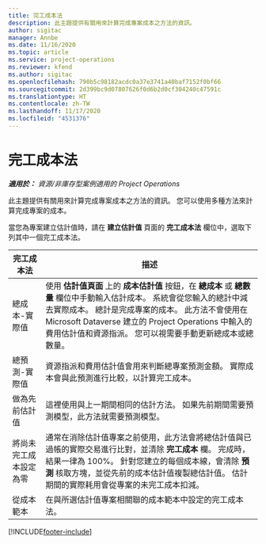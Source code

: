 ```yaml
---
title: 完工成本法
description: 此主題提供有關用來計算完成專案成本之方法的資訊。
author: sigitac
manager: Annbe
ms.date: 11/16/2020
ms.topic: article
ms.service: project-operations
ms.reviewer: kfend
ms.author: sigitac
ms.openlocfilehash: 790b5c98182acdc0a37e3741a40baf7152f0bf66
ms.sourcegitcommit: 2d399bc9d07807626f0d6b2d0cf304240c47591c
ms.translationtype: HT
ms.contentlocale: zh-TW
ms.lasthandoff: 11/17/2020
ms.locfileid: "4531376"
---
```

# <a name="cost-to-complete-methods"></a>完工成本法

_**適用於：** 資源/非庫存型案例適用的 Project Operations_

此主題提供有關用來計算完成專案成本之方法的資訊。 您可以使用多種方法來計算完成專案的成本。 

當您為專案建立估計值時，請在 **建立估計值** 頁面的 **完工成本法** 欄位中，選取下列其中一個完工成本法。

| 完工成本法    | 描述                                                                                                                                                                                                                                                                                                                                                                                                                                                                                        |
|------------------------------|----------------------------------------------------------------------------------------------------------------------------------------------------------------------------------------------------------------------------------------------------------------------------------------------------------------------------------------------------------------------------------------------------------------------------------------------------------------------------------------------------|
| 總成本-實際值            | 使用 **估計值頁面** 上的 **成本估計值** 按鈕，在 **總成本** 或 **總數量** 欄位中手動輸入估計成本。 系統會從您輸入的總計中減去實際成本。 總計是完成專案的成本。 此方法不會使用在 Microsoft Dataverse 建立的 Project Operations 中輸入的費用估計值和資源指派。 您可以視需要手動更新總成本或總數量。  |
| 總預測-實際值        | 資源指派和費用估計值會用來判斷總專案預測金額。 實際成本會與此預測進行比較，以計算完工成本。                                                                                                                                                                                                                                                                          |
| 做為先前估計值         | 這裡使用與上一期間相同的估計方法。 如果先前期間需要預測模型，此方法就需要預測模型。                                                                                                                                                                                                                                                                                                                           |
| 將尚未完工成本設定為零 | 通常在消除估計值專案之前使用，此方法會將總估計值與已過帳的實際交易進行比對，並清除 **完工成本** 欄。 完成時，結果一律為 100%。 針對您建立的每個成本線，會清除 **預測** 核取方塊，並從先前的成本估計值複製總估計值。 估計期間的實際耗用會從專案的未完工成本扣減。              |
| 從成本範本           | 在與所選估計值專案相關聯的成本範本中設定的完工成本法。                                                                                                                                                                                                                                                                                                                                                                          |


[!INCLUDE[footer-include](../includes/footer-banner.md)]